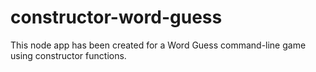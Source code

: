 # constructor-word-guess
This node app has been created for a Word Guess command-line game using constructor functions.
